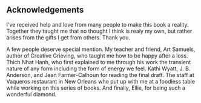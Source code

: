 ## Acknowledgements

I've received help and love from many
people to make this book a reality. Together
they taught me that no thought I think is
realy my own, but rather arises from the
gifts I get from others. Thank you.

A few people deserve special mention.
My teacher and friend, Art Samuels, author
of Creative Grieving, who taught me how to
be happy after a loss. Thich Nhat Hanh, who
first explained to me through his work the
transient nature of any form including the 
form of energy we feel. Kathi Wyatt, J. B.
Anderson, and Jean Farmer-Calhoun for
reading the final draft. The staff at Vaqueros
restaurant in New Orleans who put up with
me at a foodless table while working on this
series of books. And finally, Ellie, for being
such a wonderful diamond.
